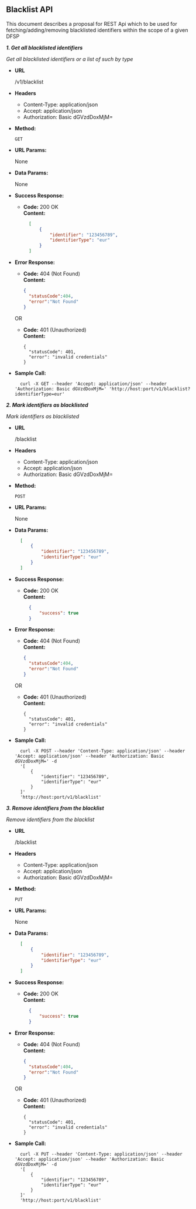 **Blacklist API**
----

This document describes a proposal for REST Api which to be used for fetching/adding/removing blacklisted identifiers within the scope of a given DFSP

***1. Get all blacklisted identifiers***

  *Get all blacklisted identifiers or a list of such by type*

* **URL**

  /v1/blacklist

* **Headers**

  * Content-Type: application/json
  * Accept: application/json
  * Authorization: Basic dGVzdDoxMjM=

* **Method:**

  `GET`

* **URL Params:**

  None

* **Data Params:**

  None

* **Success Response:**

  * **Code:** 200 OK<br />
    **Content:**
    ```json
      [
          {
              "identifier": "123456789",
              "identifierType": "eur"
          }
      ]
    ```

* **Error Response:**

  * **Code:** 404 (Not Found)<br />
    **Content:**
    ```json
    {
      "statusCode":404,
      "error":"Not Found"
    }
    ```

  OR

  * **Code:** 401 (Unauthorized) <br />
    **Content:**
    ```
    {
      "statusCode": 401,
      "error": "invalid credentials"
    }
    ```

* **Sample Call:**

  ```curl
    curl -X GET --header 'Accept: application/json' --header 'Authorization: Basic dGVzdDoxMjM=' 'http://host:port/v1/blacklist?identifierType=eur'
  ```


***2. Mark identifiers as blacklisted***

  *Mark identifiers as blacklisted*

* **URL**

  /blacklist

* **Headers**

  * Content-Type: application/json
  * Accept: application/json
  * Authorization: Basic dGVzdDoxMjM=

* **Method:**

  `POST`

* **URL Params:**

  None

* **Data Params:**

  ```json
    [
        {
            "identifier": "123456789",
            "identifierType": "eur"
        }
    ]
  ```

* **Success Response:**

  * **Code:** 200 OK<br />
    **Content:**
    ```json
      {
          "success": true
      }
    ```

* **Error Response:**

  * **Code:** 404 (Not Found)<br />
    **Content:**
    ```json
    {
      "statusCode":404,
      "error":"Not Found"
    }
    ```

  OR

  * **Code:** 401 (Unauthorized) <br />
    **Content:**
    ```
    {
      "statusCode": 401,
      "error": "invalid credentials"
    }
    ```

* **Sample Call:**

  ```curl
    curl -X POST --header 'Content-Type: application/json' --header 'Accept: application/json' --header 'Authorization: Basic dGVzdDoxMjM=' -d
    '[
        {
            "identifier": "123456789",
            "identifierType": "eur"
        }
    ]'
    'http://host:port/v1/blacklist'
  ```

***3. Remove identifiers from the blacklist***

  *Remove identifiers from the blacklist*

* **URL**

  /blacklist

* **Headers**

  * Content-Type: application/json
  * Accept: application/json
  * Authorization: Basic dGVzdDoxMjM=


* **Method:**

  `PUT`

* **URL Params:**

  None

* **Data Params:**

  ```json
    [
        {
            "identifier": "123456789",
            "identifierType": "eur"
        }
    ]
  ```

* **Success Response:**

  * **Code:** 200 OK<br />
    **Content:**
    ```json
      {
          "success": true
      }
    ```

* **Error Response:**

  * **Code:** 404 (Not Found)<br />
    **Content:**
    ```json
    {
      "statusCode":404,
      "error":"Not Found"
    }
    ```

  OR

  * **Code:** 401 (Unauthorized) <br />
    **Content:**
    ```
    {
      "statusCode": 401,
      "error": "invalid credentials"
    }
    ```

* **Sample Call:**

  ```curl
    curl -X PUT --header 'Content-Type: application/json' --header 'Accept: application/json' --header 'Authorization: Basic dGVzdDoxMjM=' -d
    '[
        {
            "identifier": "123456789",
            "identifierType": "eur"
        }
    ]'
    'http://host:port/v1/blacklist'
  ```